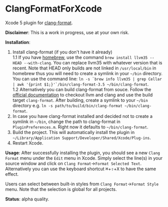 ClangFormatForXcode
===================

Xcode 5 plugin for [clang-format](http://clang.llvm.org/docs/ClangFormat.html).

**Disclaimer**: This is a work in progress, use at your own risk.

**Installation**:

1. Install clang-format (if you don't have it already)  
  1.1 If you have [homebrew](http://brew.sh/), use the command `brew install llvm35 --HEAD --with-clang`. You can replace llvm35 with whatever version that is recent. Note that HEAD only builds are not linked in `/usr/local/bin` in homebrew thus you will need to create a symlink in your `~/bin` directory. You can use the command line: ``ln -s `brew info llvm35 | grep Cellar | awk '{print $1;}'`/bin/clang-format-3.5 ~/bin/clang-format``.  
  1.2 Alternatively you can build clang-format from souce. Follow the [official documentation](http://clang.llvm.org/get_started.html) to checkout llvm and clang and use the build target `clang-format`. After building, create a symlink to your `~/bin` directory e.g. `ln -s path/to/build/bin/clang-format ~/bin/clang-format`.
2. In case you have clang-format installed and decided not to create a symlink in `~/bin`, change the path to clang-format in `PluginPreferences.m`. Right now it defaults to `~/bin/clang-format`.
3. Build the project. This will automatically install the plugin in `~/Library/Application Support/Developer/Shared/Xcode/Plug-ins`.
4. Restart Xcode.

**Usage**: After successfully installing the plugin, you should see a new `Clang Format` menu under the `Edit` menu in Xcode. Simply select the line(s) in your source window and click on `Clang Format`->`Format Selected Text`. Alternatively you can use the keyboard shortcut <kbd>⌘</kbd>+<kbd>⇧</kbd>+<kbd>X</kbd> to have the same effect.

Users can select between built-in styles from `Clang Format`->`Format Style` menu. Note that the selection is global for all projects.

**Status**: alpha quality.
